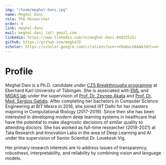 ```yaml
---
img: "/team/meghal-dani.jpg"
name: Meghal Dani
role: PhD Researcher
order: 4
link: meghal-dani
mail: meghal.dani (at) gmail.com 
linkedin: https://www.linkedin.com/in/meghal-dani-84825525/
github: https://github.com/meghalD
scholar: https://scholar.google.com/citations?user=VOaQuLUAAAAJ&hl=en
---
```


# Profile
Meghal Dani is a Ph.D. candidate under [CZS Breakthroughs programme](https://www.carl-zeiss-stiftung.de/en/programme/czs-breakthroughs) at Eberhard Karl University of Tübingen. She is associated with [EML](https://www.eml-unitue.de/) and [MIDAS lab](http://midaslab.org/index.html) under the supervision of [Prof. Dr. Zeynep Akata](https://is.mpg.de/person/zakata) and [Prof. Dr. Med. Sergios Gatidis](https://is.mpg.de/person/sgatidis). After completing her bachelors in Computer Science Engineering at BIT Mesra in 2016, she joined IIIT Delhi for her masters majoring in Computational Biology (2017-2019). Since then she has been interested in developing modern deep learning systems in healthcare that have the potential to make diagnostic decisions of similar quality to attending doctors. She has worked as full-time researcher (2019-2021) at Tata Research and Innovation Labs in the area of Deep Learning and AI under the supervision of Senior Scientist Dr. Lovekesh Vig.

Her primary research interests are to address issues of transparency, robustness, interpretability, and reliability by combining vision and language models.

